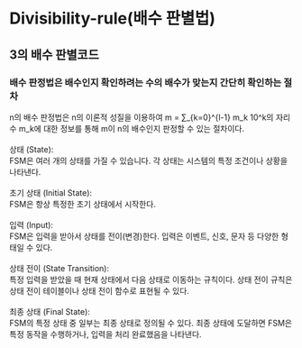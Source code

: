 # Divisibility-rule(배수 판별법)

## 3의 배수 판별코드

### 배수 판정법은 배수인지 확인하려는 수의 배수가 맞는지 간단히 확인하는 절차
  
n의 배수 판정법은 n의 이론적 성질을 이용하여 m = ∑_{k=0}^{l-1} m_k 10^k의 자리수 m_k에 대한 정보를 통해 m이 n의 배수인지 판정할 수 있는 절차이다.
<br />
<br />
상태 (State):
<br />
FSM은 여러 개의 상태를 가질 수 있습니다. 각 상태는 시스템의 특정 조건이나 상황을 나타낸다.
<br />
<br />
초기 상태 (Initial State):
<br />
FSM은 항상 특정한 초기 상태에서 시작한다.
<br />
<br />
입력 (Input):
<br />
FSM은 입력을 받아서 상태를 전이(변경)한다. 입력은 이벤트, 신호, 문자 등 다양한 형태일 수 있다.
<br />
<br />
상태 전이 (State Transition):
<br />
특정 입력을 받았을 때 현재 상태에서 다음 상태로 이동하는 규칙이다. 상태 전이 규칙은 상태 전이 테이블이나 상태 전이 함수로 표현될 수 있다.
<br />
<br />
최종 상태 (Final State):
<br />
FSM의 특정 상태 중 일부는 최종 상태로 정의될 수 있다. 최종 상태에 도달하면 FSM은 특정 동작을 수행하거나, 입력을 처리 완료했음을 나타낸다.
